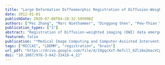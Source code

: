 ```yaml
---
title: "Large Deformation Diffeomorphic Registration of Diffusion-Weighted Images"
date: 2012-01-01
publishDate: 2020-07-08T04:28:32.595098Z
authors: ["Pei Zhang", "Marc Niethammer", "Dinggang Shen", "Pew-Thian Yap"]
publication_types: ["1"]
abstract: "Registration of Diffusion-weighted imaging (DWI) data emerges as an important topic in magnetic resonance (MR) image analysis. As existing methods are often designed for specific diffusion models, it is difficult to fit to the registered data different models other than the one used for registration. In this paper we describe a diffeomorphic registration algorithm for DWI data in a large deformation setting. Our method generates spatially normalized DWI data and it is thus possible to fit various diffusion models after registration for comparison purposes. Our algorithm includes (1) a reorientation component, where each diffusion profile (DWI signal as a function on a unit sphere) is decomposed, reoriented and recomposed to form the orientation-corrected DWI profile, and (2) a large deformation diffeomorphic registration component to ensure one-to-one mapping in a large-structural-variation scenario. In addition our algorithm uses a geodesic shooting mechanism to avoid the huge computational resources that are needed to register high-dimensional vector-valued data. We also incorporate into our algorithm a multi-kernel strategy where anatomical structures at different scales are considered simultaneously during registration. We demonstrate the efficacy of our method using in vivo data."
featured: false
publication: "*Medical Image Computing and Computer-Assisted Intervention - MICCAI 2012 - 15th International Conference, Nice, France, October 1-5, 2012, Proceedings, Part II*"
tags: ["MICCAI", "LDDMM", "registration", "brain"]
url_pdf: "https://drive.google.com/file/d/19gqcXxT-ReTcll_0Zl16o2macVCpblQ6"
doi: "10.1007/978-3-642-33418-4_22"
---
```


